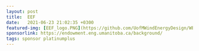 ```yaml
---
layout: post
title:  EEF
date:   2021-06-23 21:02:35 +0300
featured-img: [EEF_logo.PNG](https://github.com/UofMWindEnergyDesign/WEDesignWebsite/blob/ea99c2b1e86b4c8e96b0ae4510deffb147c4c889/assets/img/posts/SponsorImages/EEF_logo.PNG)
sponsorlink: https://endowment.eng.umanitoba.ca/background/
tags: sponsor platinumplus
---
```

